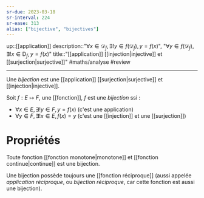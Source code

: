 ```yaml
---
sr-due: 2023-03-18
sr-interval: 224
sr-ease: 313
alias: ["bijective", "bijectives"]
---
```

up::[[application]]
description::"$\forall x \in \mathscr{D}_{f}, \exists! y \in f(\mathscr{D}_{f}), y = f(x)$", "$\forall y \in f(\mathscr{D}_{f}), \exists! x \in \mathsf{D}_{f}, y = f(x)$"
title::"[[application]] [[injection|injective]] et [[surjection|surjective]]"
#maths/analyse #review 

---

Une *bijection* est une [[application]] [[surjection|surjective]] et [[injection|injective]].

Soit $f: E\mapsto F$, une [[fonction]], $f$ est une _bijection_ ssi :
 - $\forall x\in E, \exists! y\in F, y=f(x)$ (c'est une application)
 - $\forall y\in F, \exists!x\in E, f(x) = y$ (c'est une [[injection]] et une [[surjection]])

# Propriétés
Toute fonction [[fonction monotone|monotone]] et [[fonction continue|continue]] est une bijection.

Une bijection possède toujours une [[fonction réciproque]] (aussi appelée _application réciproque_, ou _bijection réciproque_, car cette fonction est aussi une bijection).



